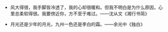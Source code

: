 - 风大得很，我手脚皆冷透了，我的心却很暖和。但我不明白是为什么原因，心里总柔软得很。我要傍近你，方不至于难过。——沈从文《湘行书简》

- 月光还是少年的月光，九州一色还是李白的霜。——余光中《独白》